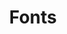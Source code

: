 ---
title: Fonts
section: Resources
description: The best free and open source fonts.
icon: 
layout: listing
---
